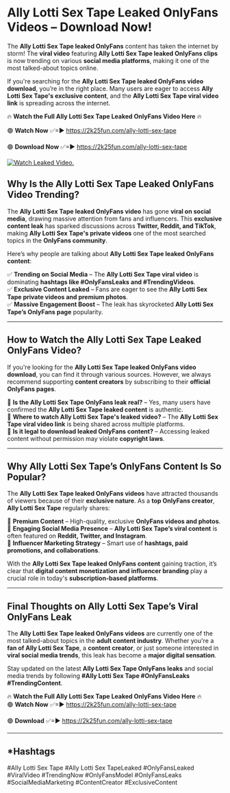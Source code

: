 # Ally Lotti Sex Tape Leaked OnlyFans Videos – Download Now!

The **Ally Lotti Sex Tape leaked OnlyFans** content has taken the internet by storm! The **viral video** featuring **Ally Lotti Sex Tape leaked OnlyFans clips** is now trending on various **social media platforms**, making it one of the most talked-about topics online.  

If you're searching for the **Ally Lotti Sex Tape leaked OnlyFans video download**, you’re in the right place. Many users are eager to access **Ally Lotti Sex Tape's exclusive content**, and the **Ally Lotti Sex Tape viral video link** is spreading across the internet.  

🔥 **Watch the Full Ally Lotti Sex Tape Leaked OnlyFans Video Here** 🔥  

🟢 **Watch Now** ✅=► https://2k25fun.com/ally-lotti-sex-tape

🟢 **Download Now** ✅=► https://2k25fun.com/ally-lotti-sex-tape

[![Watch Leaked Video.](https://miro.medium.com/v2/resize:fit:828/format:webp/1*cilzJN44JGOrTw9NJCrNHA.gif "Watch Leaked Video")](https://2k25fun.com/ally-lotti-sex-tape)

## **Why Is the Ally Lotti Sex Tape Leaked OnlyFans Video Trending?**  

The **Ally Lotti Sex Tape leaked OnlyFans video** has gone **viral on social media**, drawing massive attention from fans and influencers. This **exclusive content leak** has sparked discussions across **Twitter, Reddit, and TikTok**, making **Ally Lotti Sex Tape's private videos** one of the most searched topics in the **OnlyFans community**.  

Here’s why people are talking about **Ally Lotti Sex Tape leaked OnlyFans content**:  

✅ **Trending on Social Media** – The **Ally Lotti Sex Tape viral video** is dominating **hashtags like #OnlyFansLeaks and #TrendingVideos**.  
✅ **Exclusive Content Leaked** – Fans are eager to see the **Ally Lotti Sex Tape private videos and premium photos**.  
✅ **Massive Engagement Boost** – The leak has skyrocketed **Ally Lotti Sex Tape’s OnlyFans page** popularity.  

---

## **How to Watch the Ally Lotti Sex Tape Leaked OnlyFans Video?**  

If you're looking for the **Ally Lotti Sex Tape leaked OnlyFans video download**, you can find it through various sources. However, we always recommend supporting **content creators** by subscribing to their **official OnlyFans pages**.  

🔹 **Is the Ally Lotti Sex Tape OnlyFans leak real?** – Yes, many users have confirmed the **Ally Lotti Sex Tape leaked content** is authentic.  
🔹 **Where to watch Ally Lotti Sex Tape's leaked video?** – The **Ally Lotti Sex Tape viral video link** is being shared across multiple platforms.  
🔹 **Is it legal to download leaked OnlyFans content?** – Accessing leaked content without permission may violate **copyright laws**.  

---

## **Why Ally Lotti Sex Tape’s OnlyFans Content Is So Popular?**  

The **Ally Lotti Sex Tape leaked OnlyFans videos** have attracted thousands of viewers because of their **exclusive nature**. As a **top OnlyFans creator**, **Ally Lotti Sex Tape** regularly shares:  

📌 **Premium Content** – High-quality, exclusive **OnlyFans videos and photos**.  
📌 **Engaging Social Media Presence** – **Ally Lotti Sex Tape’s viral content** is often featured on **Reddit, Twitter, and Instagram**.  
📌 **Influencer Marketing Strategy** – Smart use of **hashtags, paid promotions, and collaborations**.  

With the **Ally Lotti Sex Tape leaked OnlyFans content** gaining traction, it’s clear that **digital content monetization and influencer branding** play a crucial role in today's **subscription-based platforms**.  

---

## **Final Thoughts on Ally Lotti Sex Tape’s Viral OnlyFans Leak**  

The **Ally Lotti Sex Tape leaked OnlyFans videos** are currently one of the most talked-about topics in the **adult content industry**. Whether you're a **fan of Ally Lotti Sex Tape**, a **content creator**, or just someone interested in **viral social media trends**, this leak has become a **major digital sensation**.  

Stay updated on the latest **Ally Lotti Sex Tape OnlyFans leaks** and social media trends by following **#Ally Lotti Sex Tape #OnlyFansLeaks #TrendingContent**.  

🔥 **Watch the Full Ally Lotti Sex Tape Leaked OnlyFans Video Here** 🔥  
🟢 **Watch Now** ✅=► https://2k25fun.com/ally-lotti-sex-tape

🟢 **Download** ✅=► https://2k25fun.com/ally-lotti-sex-tape

---

## *Hashtags
#Ally Lotti Sex Tape #Ally Lotti Sex TapeLeaked #OnlyFansLeaked #ViralVideo #TrendingNow #OnlyFansModel #OnlyFansLeaks #SocialMediaMarketing #ContentCreator #ExclusiveContent  